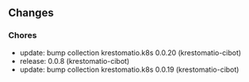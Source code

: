 ## Changes

### Chores

* update: bump collection krestomatio.k8s 0.0.20 (krestomatio-cibot)
* release: 0.0.8 (krestomatio-cibot)
* update: bump collection krestomatio.k8s 0.0.19 (krestomatio-cibot)
